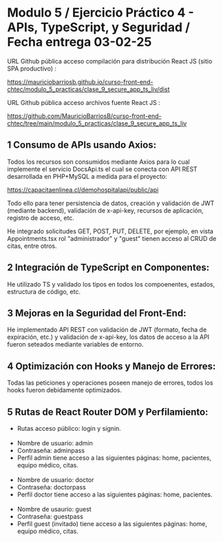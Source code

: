 # Modulo 5 / Ejercicio Práctico 4 - APIs, TypeScript, y Seguridad / Fecha entrega 03-02-25

URL Github pública acceso compilación para distribución React JS (sitio SPA productivo) :

https://mauriciobarriosb.github.io/curso-front-end-chtec/modulo_5_practicas/clase_9_secure_app_ts_liv/dist

URL Github pública acceso archivos fuente React JS :

https://github.com/MauricioBarriosB/curso-front-end-chtec/tree/main/modulo_5_practicas/clase_9_secure_app_ts_liv


## 1 Consumo de APIs usando Axios:

Todos los recursos son consumidos mediante Axios para lo cual implemente el servicio DocsApi.ts el cual se conecta con API REST desarrollada en PHP+MySQL a medida para el proyecto:

https://capacitaenlinea.cl/demohospitalapi/public/api

Todo ello para tener persistencia de datos, creación y validación de JWT (mediante backend), validación de x-api-key, recursos de aplicación, registro de acceso, etc.

He integrado solicitudes GET, POST, PUT, DELETE, por ejemplo, en vista Appointments.tsx rol "administrador" y "guest" tienen acceso al CRUD de citas, entre otros.

## 2 Integración de TypeScript en Componentes:

He utilizado TS y validado los tipos en todos los compoenentes, estados, estructura de código, etc.

## 3 Mejoras en la Seguridad del Front-End:

He implementado API REST con validación de JWT (formato, fecha de expiración, etc.) y validación de x-api-key, los datos de acceso a la API fueron seteados mediante variables de entorno.

## 4 Optimización con Hooks y Manejo de Errores:

Todas las peticiones y operaciones poseen manejo de errores, todos los hooks fueron debidamente optimizados.

## 5 Rutas de React Router DOM y Perfilamiento:

* Rutas acceso público: login y signin.<br/><br/>
* Nombre de usuario: admin
* Contraseña: adminpass
* Perfil admin tiene acceso a las siguientes páginas: home, pacientes, equipo médico, citas.<br/><br/>
* Nombre de usuario: doctor
* Contraseña: doctorpass
* Perfil doctor tiene acceso a las siguientes páginas: home, pacientes.<br/><br/>
* Nombre de usaurio: guest 
* Contraseña: guestpass
* Perfil guest (invitado) tiene acceso a las siguientes páginas:  home, equipo médico, citas.